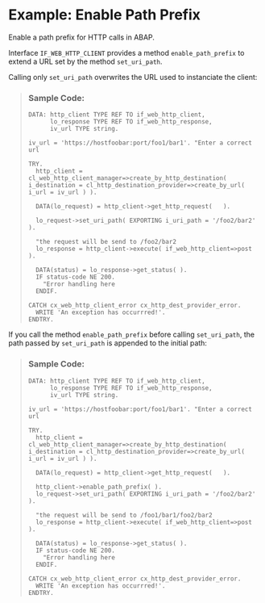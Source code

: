 <!-- loio5a00c94884404dc8a6f530cab4e7b136 -->

# Example: Enable Path Prefix

Enable a path prefix for HTTP calls in ABAP.

Interface `IF_WEB_HTTP_CLIENT` provides a method `enable_path_prefix` to extend a URL set by the method `set_uri_path`.

Calling only `set_uri_path` overwrites the URL used to instanciate the client:

> ### Sample Code:  
> ```abap
> DATA: http_client TYPE REF TO if_web_http_client,
>       lo_response TYPE REF TO if_web_http_response,
>       iv_url TYPE string.
>  
> iv_url = 'https://hostfoobar:port/foo1/bar1'. "Enter a correct url
>  
> TRY.
>   http_client = cl_web_http_client_manager=>create_by_http_destination( i_destination = cl_http_destination_provider=>create_by_url( i_url = iv_url ) ).
>  
>   DATA(lo_request) = http_client->get_http_request(   ).
>   
>   lo_request->set_uri_path( EXPORTING i_uri_path = '/foo2/bar2' ).
> 
>   "the request will be send to /foo2/bar2
>   lo_response = http_client->execute( if_web_http_client=>post ).
>  
>   DATA(status) = lo_response->get_status( ).
>   IF status-code NE 200.
>     "Error handling here
>   ENDIF.
>  
> CATCH cx_web_http_client_error cx_http_dest_provider_error.
>   WRITE 'An exception has occurrred!'.
> ENDTRY.
> 
> ```

If you call the method `enable_path_prefix` before calling `set_uri_path`, the path passed by `set_uri_path` is appended to the initial path:

> ### Sample Code:  
> ```abap
> DATA: http_client TYPE REF TO if_web_http_client,
>       lo_response TYPE REF TO if_web_http_response,
>       iv_url TYPE string.
>  
> iv_url = 'https://hostfoobar:port/foo1/bar1'. "Enter a correct url
>  
> TRY.
>   http_client = cl_web_http_client_manager=>create_by_http_destination( i_destination = cl_http_destination_provider=>create_by_url( i_url = iv_url ) ).
>  
>   DATA(lo_request) = http_client->get_http_request(   ).
>   
>   http_client->enable_path_prefix( ).
>   lo_request->set_uri_path( EXPORTING i_uri_path = '/foo2/bar2' ).
> 
>   "the request will be send to /foo1/bar1/foo2/bar2
>   lo_response = http_client->execute( if_web_http_client=>post ).
>  
>   DATA(status) = lo_response->get_status( ).
>   IF status-code NE 200.
>     "Error handling here
>   ENDIF.
>  
> CATCH cx_web_http_client_error cx_http_dest_provider_error.
>   WRITE 'An exception has occurrred!'.
> ENDTRY.
> 
> ```

